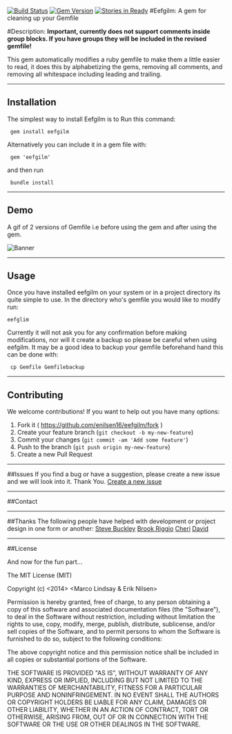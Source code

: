 [![Build Status](https://travis-ci.org/enilsen16/Eefgilm.svg?branch=master)](https://travis-ci.org/enilsen16/Eefgilm)
[![Gem Version](https://badge.fury.io/rb/eefgilm.svg)](http://badge.fury.io/rb/eefgilm)
[![Stories in Ready](https://badge.waffle.io/enilsen16/eefgilm.png?label=ready&title=Ready)](https://waffle.io/enilsen16/eefgilm)
#Eefgilm: A gem for cleaning up your Gemfile

#Description:
**Important, currently does not support comments inside group blocks. If you have groups they will be included in the revised gemfile!**

This gem automatically modifies a ruby gemfile to make them a little easier to read, it does this by alphabetizing the gems, removing all comments, and removing all whitespace including leading and trailing.

---

## Installation
The simplest way to install Eefgilm is to
Run this command:

     gem install eefgilm

Alternatively you can include it in a gem file with:

     gem 'eefgilm'

and then run

     bundle install

---
## Demo

A gif of 2 versions of Gemfile i.e before using the gem and after using the gem.

![Banner](http://i1248.photobucket.com/albums/hh483/jainrishi15/before-after_zps2fd28e11.gif)

---
## Usage

Once you have installed eefgilm on your system or in a project directory its quite simple to use. In the directory who's gemfile you would like to modify run:

    eefglim

Currently it will not ask you for any confirmation before making modifications, nor will it create a backup so please be careful when using eefgilm. It may be a good idea to backup your gemfile beforehand hand this can be done with:

     cp Gemfile Gemfilebackup

---
## Contributing
We welcome contributions! If you want to help out you have many options:

1. Fork it ( https://github.com/enilsen16/eefgilm/fork )
2. Create your feature branch (`git checkout -b my-new-feature`)
3. Commit your changes (`git commit -am 'Add some feature'`)
4. Push to the branch (`git push origin my-new-feature`)
5. Create a new Pull Request

---
##Issues
If you find a bug or have a suggestion, please create a new issue and we will look into it. Thank You.
[Create a new issue](https://github.com/enilsen16/Eefgilm/issues/new)

---
##Contact


---

##Thanks
The following people have helped with development or project design in one form or another:
[Steve Buckley](https://github.com/buckleys78)
[Brook Riggio](https://github.com/brookr)
[Cheri](https://github.com/cherimarie)
[David](https://github.com/dbalatero)

---
##License

And now for the fun part...

The MIT License (MIT)

Copyright (c) <2014> <Marco Lindsay & Erik Nilsen>

Permission is hereby granted, free of charge, to any person obtaining a copy
of this software and associated documentation files (the "Software"), to deal
in the Software without restriction, including without limitation the rights
to use, copy, modify, merge, publish, distribute, sublicense, and/or sell
copies of the Software, and to permit persons to whom the Software is
furnished to do so, subject to the following conditions:

The above copyright notice and this permission notice shall be included in
all copies or substantial portions of the Software.

THE SOFTWARE IS PROVIDED "AS IS", WITHOUT WARRANTY OF ANY KIND, EXPRESS OR
IMPLIED, INCLUDING BUT NOT LIMITED TO THE WARRANTIES OF MERCHANTABILITY,
FITNESS FOR A PARTICULAR PURPOSE AND NONINFRINGEMENT. IN NO EVENT SHALL THE
AUTHORS OR COPYRIGHT HOLDERS BE LIABLE FOR ANY CLAIM, DAMAGES OR OTHER
LIABILITY, WHETHER IN AN ACTION OF CONTRACT, TORT OR OTHERWISE, ARISING FROM,
OUT OF OR IN CONNECTION WITH THE SOFTWARE OR THE USE OR OTHER DEALINGS IN
THE SOFTWARE.
